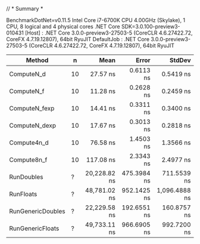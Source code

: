 // * Summary *

BenchmarkDotNet=v0.11.5
Intel Core i7-6700K CPU 4.00GHz (Skylake), 1 CPU, 8 logical and 4 physical cores
.NET Core SDK=3.0.100-preview3-010431
  [Host]     : .NET Core 3.0.0-preview3-27503-5 (CoreCLR 4.6.27422.72, CoreFX 4.7.19.12807), 64bit RyuJIT
  DefaultJob : .NET Core 3.0.0-preview3-27503-5 (CoreCLR 4.6.27422.72, CoreFX 4.7.19.12807), 64bit RyuJIT

|            Method |  n |         Mean |       Error |        StdDev |
|------------------ |--- |-------------:|------------:|--------------:|
|        ComputeN_d | 10 |     27.57 ns |   0.6113 ns |     0.5419 ns |
|        ComputeN_f | 10 |     11.28 ns |   0.2628 ns |     0.2459 ns |
|     ComputeN_fexp | 10 |     14.41 ns |   0.3311 ns |     0.3400 ns |
|     ComputeN_dexp | 10 |     17.67 ns |   0.3013 ns |     0.2818 ns |
|       Compute4n_d | 10 |     76.58 ns |   1.4503 ns |     1.3566 ns |
|       Compute8n_f | 10 |    117.08 ns |   2.3343 ns |     2.4977 ns |
|        RunDoubles |  ? | 20,228.82 ns | 475.3984 ns |   711.5539 ns |
|         RunFloats |  ? | 48,781.02 ns | 952.1425 ns | 1,096.4888 ns |
| RunGenericDoubles |  ? | 22,229.58 ns | 192.6551 ns |   160.8757 ns |
|  RunGenericFloats |  ? | 49,733.11 ns | 966.6905 ns |   992.7200 ns |